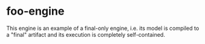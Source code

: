 foo-engine
==========

This engine is an example of a final-only engine, i.e. its model is compiled to a "final" artifact and its execution is completely self-contained.